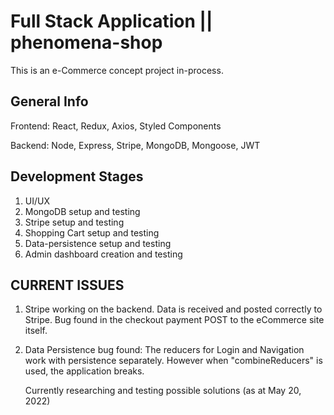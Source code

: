 # Full Stack Application || phenomena-shop 

This is an e-Commerce concept project in-process.

## General Info

Frontend: React, Redux, Axios, Styled Components

Backend: Node, Express, Stripe, MongoDB, Mongoose, JWT

## Development Stages

1. UI/UX
2. MongoDB setup and testing
3. Stripe setup and testing
4. Shopping Cart setup and testing
5. Data-persistence setup and testing
6. Admin dashboard creation and testing

## CURRENT ISSUES

1. Stripe working on the backend. Data is received and posted correctly to Stripe. Bug found in the checkout payment POST to the eCommerce site itself.

2. Data Persistence bug found: The reducers for Login and Navigation work with persistence separately. However when "combineReducers" is used, the application breaks.

   Currently researching and testing possible solutions (as at May 20, 2022)
